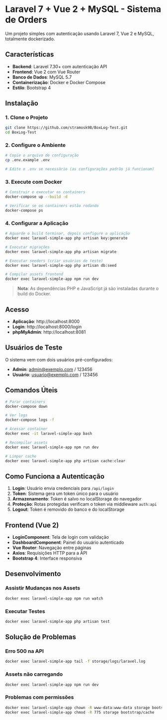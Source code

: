 # Laravel 7 + Vue 2 + MySQL - Sistema de Orders

Um projeto simples com autenticação usando Laravel 7, Vue 2 e MySQL, totalmente dockerizado.

## Características

- **Backend**: Laravel 7.30+ com autenticação API
- **Frontend**: Vue 2 com Vue Router
- **Banco de Dados**: MySQL 5.7
- **Containerização**: Docker e Docker Compose
- **Estilo**: Bootstrap 4

## Instalação

### 1. Clone o Projeto

```bash
git clone https://github.com/stramosk98/BoxLog-Test.git
cd BoxLog-Test
```

### 2. Configure o Ambiente

```bash
# Copie o arquivo de configuração
cp .env.example .env

# Edite o .env se necessário (as configurações padrão já funcionam)
```

### 3. Execute com Docker

```bash
# Construir e executar os containers
docker-compose up --build -d

# Verificar se os containers estão rodando
docker-compose ps
```

### 4. Configurar a Aplicação

```bash
# Aguarde o build terminar, depois configure a aplicação
docker exec laravel-simple-app php artisan key:generate

# Executar migrações
docker exec laravel-simple-app php artisan migrate

# Executar seeders (criar usuários de teste)
docker exec laravel-simple-app php artisan db:seed

# Compilar assets frontend
docker exec laravel-simple-app npm run dev
```

> **Nota**: As dependências PHP e JavaScript já são instaladas durante o build do Docker.

## Acesso

- **Aplicação**: http://localhost:8000
- **Login**: http://localhost:8000/login
- **phpMyAdmin**: http://localhost:8081

## Usuários de Teste

O sistema vem com dois usuários pré-configurados:

- **Admin**: admin@exemplo.com / 123456
- **Usuário**: usuario@exemplo.com / 123456

## Comandos Úteis

```bash
# Parar containers
docker-compose down

# Ver logs
docker-compose logs -f

# Acessar container
docker exec -it laravel-simple-app bash

# Recompilar assets
docker exec laravel-simple-app npm run dev

# Limpar cache
docker exec laravel-simple-app php artisan cache:clear
```

## Como Funciona a Autenticação

1. **Login**: Usuário envia credenciais para `/api/login`
2. **Token**: Sistema gera um token único para o usuário
3. **Armazenamento**: Token é salvo no localStorage do navegador
4. **Proteção**: Rotas protegidas verificam o token via middleware `auth:api`
5. **Logout**: Token é removido do banco e do localStorage

## Frontend (Vue 2)

- **LoginComponent**: Tela de login com validação
- **DashboardComponent**: Painel do usuário autenticado
- **Vue Router**: Navegação entre páginas
- **Axios**: Requisições HTTP para a API
- **Bootstrap 4**: Interface responsiva

## Desenvolvimento

### Assistir Mudanças nos Assets

```bash
docker exec laravel-simple-app npm run watch
```

### Executar Testes

```bash
docker exec laravel-simple-app php artisan test
```

## Solução de Problemas

### Erro 500 na API
```bash
docker exec laravel-simple-app tail -f storage/logs/laravel.log
```

### Assets não carregando
```bash
docker exec laravel-simple-app npm run dev
```

### Problemas com permissões
```bash
docker exec laravel-simple-app chown -R www-data:www-data storage bootstrap/cache
docker exec laravel-simple-app chmod -R 775 storage bootstrap/cache
```
